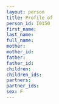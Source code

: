 ```yaml
---
layout: person
title: Profile of  
person_id: I0150
first_name: 
last_name: 
full_name:  
mother: 
mother_id: 
father: 
father_id: 
children:
children_ids:
partners:
partner_ids:
sex: F
---
```


